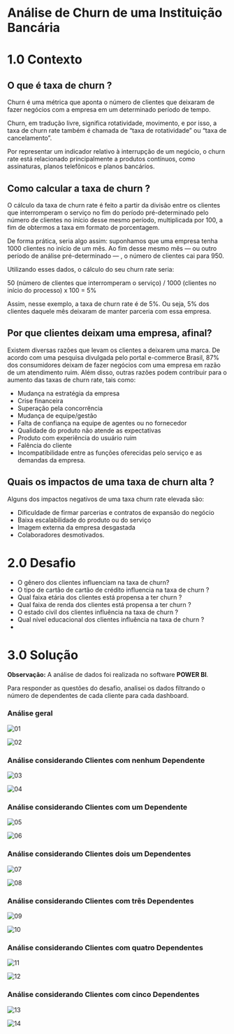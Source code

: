 # Análise de Churn de uma Instituição Bancária

# 1.0 Contexto

## O que é taxa de churn ?

Churn é uma métrica que aponta o número de clientes que deixaram de fazer negócios com a empresa em um determinado período de tempo.

Churn, em tradução livre, significa rotatividade, movimento, e por isso, a taxa de churn rate também é chamada de “taxa de rotatividade” ou “taxa de cancelamento”. 

Por representar um indicador relativo à interrupção de um negócio, o churn rate está relacionado principalmente a produtos contínuos, como assinaturas, planos telefônicos e planos bancários.

## Como calcular a taxa de churn ?

O cálculo da taxa de churn rate é feito a partir da divisão entre os clientes que interromperam o serviço no fim do período pré-determinado pelo número de clientes no início desse mesmo período, multiplicada por 100, a fim de obtermos a taxa em formato de porcentagem.

De forma prática, seria algo assim: suponhamos que uma empresa tenha 1000 clientes no início de um mês. Ao fim desse mesmo mês — ou outro período de análise pré-determinado — , o número de clientes cai para 950.

Utilizando esses dados, o cálculo do seu churn rate seria: 

50 (número de clientes que interromperam o serviço) / 1000 (clientes no início do processo) x 100 = 5%

Assim, nesse exemplo, a taxa de churn rate é de 5%.  Ou seja, 5% dos clientes daquele mês deixaram de manter parceria com essa empresa.

## Por que clientes deixam uma empresa, afinal? 

Existem diversas razões que levam os clientes a deixarem uma marca. De acordo com uma pesquisa divulgada pelo portal e-commerce Brasil, 87% dos consumidores deixam de fazer negócios com uma empresa em razão de um atendimento ruim. Além disso, outras razões podem contribuir para o aumento das taxas de churn rate, tais como: 

- Mudança na estratégia da empresa
- Crise financeira
- Superação pela concorrência
- Mudança de equipe/gestão
- Falta de confiança na equipe de agentes ou no fornecedor
- Qualidade do produto não atende as expectativas
- Produto com experiência do usuário ruim
- Falência do cliente
- Incompatibilidade entre as funções oferecidas pelo serviço e as demandas da empresa.

## Quais os impactos de uma taxa de churn alta ?

Alguns dos impactos negativos de uma taxa churn rate elevada são: 

- Dificuldade de firmar parcerias e contratos de expansão do negócio
- Baixa escalabilidade do produto ou do serviço
- Imagem externa da empresa desgastada
- Colaboradores desmotivados.

# 2.0 Desafio


- O gênero dos clientes influenciam na taxa de churn?
- O tipo de cartão de cartão de crédito influencia na taxa de churn ?
- Qual faixa etária dos clientes está propensa a ter churn ?
- Qual faixa de renda dos clientes está propensa a ter churn ?
- O estado civil dos clientes influência na taxa de churn ?
- Qual nível educacional dos clientes influência na taxa de churn ?
- 

# 3.0 Solução

**Observação:** A análise de dados foi realizada no software **POWER BI**.

Para responder as questões do desafio, analisei os dados filtrando o número de dependentes de cada cliente para cada dashboard.

<h3> Análise geral </h3>

![01](https://github.com/nickolasdias/analisedechurn/blob/main/dashboards/01.png)


![02](https://github.com/nickolasdias/analisedechurn/blob/main/dashboards/02.png)

<h3> Análise considerando Clientes com nenhum Dependente </h3>

![03](https://github.com/nickolasdias/analisedechurn/blob/main/dashboards/03.png)

![04](https://github.com/nickolasdias/analisedechurn/blob/main/dashboards/04.png)

<h3> Análise considerando Clientes com um Dependente </h3>

![05](https://github.com/nickolasdias/analisedechurn/blob/main/dashboards/05.png)

![06](https://github.com/nickolasdias/analisedechurn/blob/main/dashboards/06.png)

<h3> Análise considerando Clientes dois um Dependentes </h3>

![07](https://github.com/nickolasdias/analisedechurn/blob/main/dashboards/07.png)

![08](https://github.com/nickolasdias/analisedechurn/blob/main/dashboards/08.png)

<h3> Análise considerando Clientes com três Dependentes </h3>

![09](https://github.com/nickolasdias/analisedechurn/blob/main/dashboards/09.png)

![10](https://github.com/nickolasdias/analisedechurn/blob/main/dashboards/10.png)

<h3> Análise considerando Clientes com quatro Dependentes </h3>

![11](https://github.com/nickolasdias/analisedechurn/blob/main/dashboards/11.png)

![12](https://github.com/nickolasdias/analisedechurn/blob/main/dashboards/12.png)

<h3> Análise considerando Clientes com cinco Dependentes </h3>

![13](https://github.com/nickolasdias/analisedechurn/blob/main/dashboards/13.png)

![14](https://github.com/nickolasdias/analisedechurn/blob/main/dashboards/14.png)
